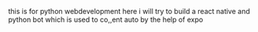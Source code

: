 this is for python webdevelopment 
here i will try to build a react native and python bot which is used to co,,ent auto by the help of expo
